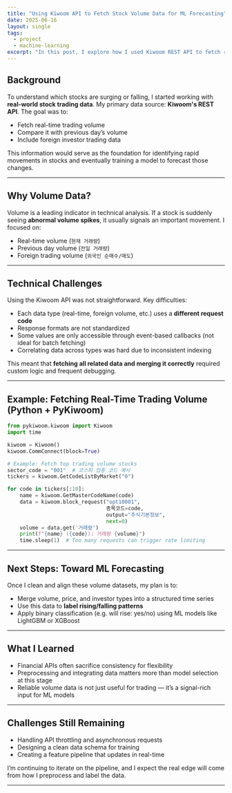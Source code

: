 ```yaml
---
title: "Using Kiwoom API to Fetch Stock Volume Data for ML Forecasting"  
date: 2025-06-16  
layout: single  
tags:  
  - project  
  - machine-learning  
excerpt: "In this post, I explore how I used Kiwoom REST API to fetch real-time and historical stock trading volume data, and my efforts toward building an ML-based prediction system."  
---
```


## Background  

To understand which stocks are surging or falling, I started working with **real-world stock trading data**. My primary data source: **Kiwoom's REST API**. The goal was to:  
- Fetch real-time trading volume  
- Compare it with previous day’s volume  
- Include foreign investor trading data  

This information would serve as the foundation for identifying rapid movements in stocks and eventually training a model to forecast those changes.  

---

## Why Volume Data?  

Volume is a leading indicator in technical analysis. If a stock is suddenly seeing **abnormal volume spikes**, it usually signals an important movement. I focused on:  
- Real-time volume (`현재 거래량`)  
- Previous day volume (`전일 거래량`)  
- Foreign trading volume (`외국인 순매수/매도`)  

---

## Technical Challenges  

Using the Kiwoom API was not straightforward. Key difficulties:  
- Each data type (real-time, foreign volume, etc.) uses a **different request code**  
- Response formats are not standardized  
- Some values are only accessible through event-based callbacks (not ideal for batch fetching)  
- Correlating data across types was hard due to inconsistent indexing  

This meant that **fetching all related data and merging it correctly** required custom logic and frequent debugging.  

---

## Example: Fetching Real-Time Trading Volume (Python + PyKiwoom)  

```python
from pykiwoom.kiwoom import Kiwoom  
import time  

kiwoom = Kiwoom()  
kiwoom.CommConnect(block=True)  

# Example: Fetch top trading volume stocks  
sector_code = "001"  # 코스피 업종 코드 예시  
tickers = kiwoom.GetCodeListByMarket("0")  

for code in tickers[:10]:  
    name = kiwoom.GetMasterCodeName(code)  
    data = kiwoom.block_request("opt10001",  
                                종목코드=code,  
                                output="주식기본정보",  
                                next=0)  
    volume = data.get('거래량')  
    print(f"{name} ({code}): 거래량 {volume}")  
    time.sleep(1)  # Too many requests can trigger rate limiting  
```

---

## Next Steps: Toward ML Forecasting  

Once I clean and align these volume datasets, my plan is to:  
- Merge volume, price, and investor types into a structured time series  
- Use this data to **label rising/falling patterns**  
- Apply binary classification (e.g. will rise: yes/no) using ML models like LightGBM or XGBoost  

---

## What I Learned  

- Financial APIs often sacrifice consistency for flexibility  
- Preprocessing and integrating data matters more than model selection at this stage  
- Reliable volume data is not just useful for trading — it’s a signal-rich input for ML models  

---

## Challenges Still Remaining  

- Handling API throttling and asynchronous requests  
- Designing a clean data schema for training  
- Creating a feature pipeline that updates in real-time  

I’m continuing to iterate on the pipeline, and I expect the real edge will come from how I preprocess and label the data.  

---
